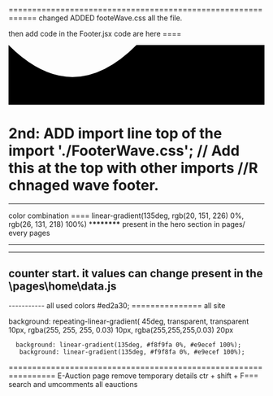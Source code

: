 ============================================================
changed
ADDED footeWave.css all the file.

then add code in the Footer.jsx code are here ====

<div className="footer-wave-container">
  <svg viewBox="0 0 120 28" className="footer-wave-svg">
    <defs>
      <linearGradient id="footerGradient" x1="0" y1="0" x2="0" y2="1">
        <stop offset="0%" stopColor="#00c6ff" />
        <stop offset="100%" stopColor="#0072ff" />
      </linearGradient>
    </defs>
    <path d="M0 0 Q 30 30 60 0 T 120 0 V28 H0 Z" fill="url(#footerGradient)" />
  </svg>
</div>

# 2nd: ADD import line top of the import './FooterWave.css'; // Add this at the top with other imports //R chnaged wave footer.

---

color combination ==== linear-gradient(135deg, rgb(20, 151, 226) 0%, rgb(26, 131, 218) 100%) \***\*\*\*\*\*\*\*** present in the hero section in pages/ every pages

---

---

## counter start. it values can change present in the \pages\home\data.js

----------- all used colors #ed2a30; =============== all site

background: repeating-linear-gradient(
45deg,
transparent,
transparent 10px,
rgba(255, 255, 255, 0.03) 10px,
rgba(255,255,255,0.03) 20px

      background: linear-gradient(135deg, #f8f9fa 0%, #e9ecef 100%);
       background: linear-gradient(135deg, #f9f8fa 0%, #e9ecef 100%);

================================================================
E-Auction page remove temporary details
ctr + shift + F=== search and umcomments all eauctions
